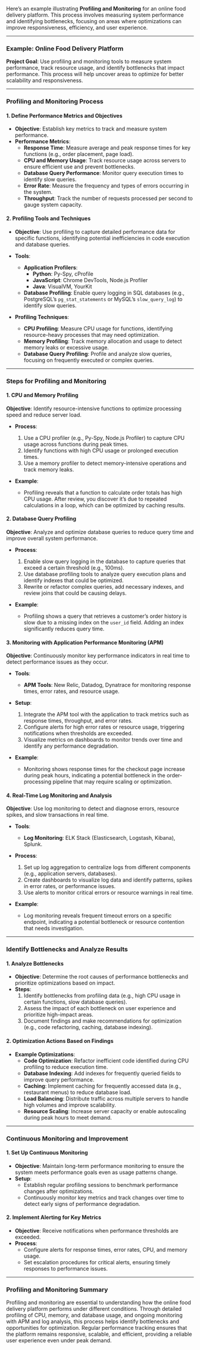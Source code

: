 Here’s an example illustrating **Profiling and Monitoring** for an online food delivery platform. This process involves measuring system performance and identifying bottlenecks, focusing on areas where optimizations can improve responsiveness, efficiency, and user experience.

---

### Example: Online Food Delivery Platform

**Project Goal**: Use profiling and monitoring tools to measure system performance, track resource usage, and identify bottlenecks that impact performance. This process will help uncover areas to optimize for better scalability and responsiveness.

---

### **Profiling and Monitoring Process**

#### 1. **Define Performance Metrics and Objectives**

   - **Objective**: Establish key metrics to track and measure system performance.
   - **Performance Metrics**:
     - **Response Time**: Measure average and peak response times for key functions (e.g., order placement, page load).
     - **CPU and Memory Usage**: Track resource usage across servers to ensure efficient use and prevent bottlenecks.
     - **Database Query Performance**: Monitor query execution times to identify slow queries.
     - **Error Rate**: Measure the frequency and types of errors occurring in the system.
     - **Throughput**: Track the number of requests processed per second to gauge system capacity.

#### 2. **Profiling Tools and Techniques**

   - **Objective**: Use profiling to capture detailed performance data for specific functions, identifying potential inefficiencies in code execution and database queries.
   
   - **Tools**:
     - **Application Profilers**:
       - **Python**: Py-Spy, cProfile
       - **JavaScript**: Chrome DevTools, Node.js Profiler
       - **Java**: VisualVM, YourKit
     - **Database Profiling**: Enable query logging in SQL databases (e.g., PostgreSQL’s `pg_stat_statements` or MySQL’s `slow_query_log`) to identify slow queries.
   
   - **Profiling Techniques**:
     - **CPU Profiling**: Measure CPU usage for functions, identifying resource-heavy processes that may need optimization.
     - **Memory Profiling**: Track memory allocation and usage to detect memory leaks or excessive usage.
     - **Database Query Profiling**: Profile and analyze slow queries, focusing on frequently executed or complex queries.

---

### **Steps for Profiling and Monitoring**

#### 1. **CPU and Memory Profiling**

**Objective**: Identify resource-intensive functions to optimize processing speed and reduce server load.

   - **Process**:
     1. Use a CPU profiler (e.g., Py-Spy, Node.js Profiler) to capture CPU usage across functions during peak times.
     2. Identify functions with high CPU usage or prolonged execution times.
     3. Use a memory profiler to detect memory-intensive operations and track memory leaks.

   - **Example**:
     - Profiling reveals that a function to calculate order totals has high CPU usage. After review, you discover it’s due to repeated calculations in a loop, which can be optimized by caching results.

#### 2. **Database Query Profiling**

**Objective**: Analyze and optimize database queries to reduce query time and improve overall system performance.

   - **Process**:
     1. Enable slow query logging in the database to capture queries that exceed a certain threshold (e.g., 100ms).
     2. Use database profiling tools to analyze query execution plans and identify indexes that could be optimized.
     3. Rewrite or refactor complex queries, add necessary indexes, and review joins that could be causing delays.

   - **Example**:
     - Profiling shows a query that retrieves a customer’s order history is slow due to a missing index on the `user_id` field. Adding an index significantly reduces query time.

#### 3. **Monitoring with Application Performance Monitoring (APM)**

**Objective**: Continuously monitor key performance indicators in real time to detect performance issues as they occur.

   - **Tools**:
     - **APM Tools**: New Relic, Datadog, Dynatrace for monitoring response times, error rates, and resource usage.
   
   - **Setup**:
     1. Integrate the APM tool with the application to track metrics such as response times, throughput, and error rates.
     2. Configure alerts for high error rates or resource usage, triggering notifications when thresholds are exceeded.
     3. Visualize metrics on dashboards to monitor trends over time and identify any performance degradation.

   - **Example**:
     - Monitoring shows response times for the checkout page increase during peak hours, indicating a potential bottleneck in the order-processing pipeline that may require scaling or optimization.

#### 4. **Real-Time Log Monitoring and Analysis**

**Objective**: Use log monitoring to detect and diagnose errors, resource spikes, and slow transactions in real time.

   - **Tools**:
     - **Log Monitoring**: ELK Stack (Elasticsearch, Logstash, Kibana), Splunk.
   
   - **Process**:
     1. Set up log aggregation to centralize logs from different components (e.g., application servers, databases).
     2. Create dashboards to visualize log data and identify patterns, spikes in error rates, or performance issues.
     3. Use alerts to monitor critical errors or resource warnings in real time.

   - **Example**:
     - Log monitoring reveals frequent timeout errors on a specific endpoint, indicating a potential bottleneck or resource contention that needs investigation.

---

### **Identify Bottlenecks and Analyze Results**

#### 1. **Analyze Bottlenecks**

   - **Objective**: Determine the root causes of performance bottlenecks and prioritize optimizations based on impact.
   - **Steps**:
     1. Identify bottlenecks from profiling data (e.g., high CPU usage in certain functions, slow database queries).
     2. Assess the impact of each bottleneck on user experience and prioritize high-impact areas.
     3. Document findings and make recommendations for optimization (e.g., code refactoring, caching, database indexing).

#### 2. **Optimization Actions Based on Findings**

   - **Example Optimizations**:
     - **Code Optimization**: Refactor inefficient code identified during CPU profiling to reduce execution time.
     - **Database Indexing**: Add indexes for frequently queried fields to improve query performance.
     - **Caching**: Implement caching for frequently accessed data (e.g., restaurant menus) to reduce database load.
     - **Load Balancing**: Distribute traffic across multiple servers to handle high volumes and improve scalability.
     - **Resource Scaling**: Increase server capacity or enable autoscaling during peak hours to meet demand.

---

### **Continuous Monitoring and Improvement**

#### 1. **Set Up Continuous Monitoring**

   - **Objective**: Maintain long-term performance monitoring to ensure the system meets performance goals even as usage patterns change.
   - **Setup**:
     - Establish regular profiling sessions to benchmark performance changes after optimizations.
     - Continuously monitor key metrics and track changes over time to detect early signs of performance degradation.

#### 2. **Implement Alerting for Key Metrics**

   - **Objective**: Receive notifications when performance thresholds are exceeded.
   - **Process**:
     - Configure alerts for response times, error rates, CPU, and memory usage.
     - Set escalation procedures for critical alerts, ensuring timely responses to performance issues.

---

### **Profiling and Monitoring Summary**

Profiling and monitoring are essential to understanding how the online food delivery platform performs under different conditions. Through detailed profiling of CPU, memory, and database usage, and ongoing monitoring with APM and log analysis, this process helps identify bottlenecks and opportunities for optimization. Regular performance tracking ensures that the platform remains responsive, scalable, and efficient, providing a reliable user experience even under peak demand.
